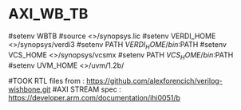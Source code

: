 # AXI_WB_TB
#setenv WBTB <path to ROOT>
#source <>/synopsys.lic 
#setenv VERDI_HOME <>/synopsys/verdi3
#setenv PATH $VERDI_HOME/bin:$PATH 
#setenv VCS_HOME <>/synopsys/vcsmx
#setenv PATH $VCS_HOME/bin:$PATH 
#setenv UVM_HOME <>/uvm/1.2b/


#TOOK RTL files from : https://github.com/alexforencich/verilog-wishbone.git 
#AXI STREAM spec : https://developer.arm.com/documentation/ihi0051/b 

